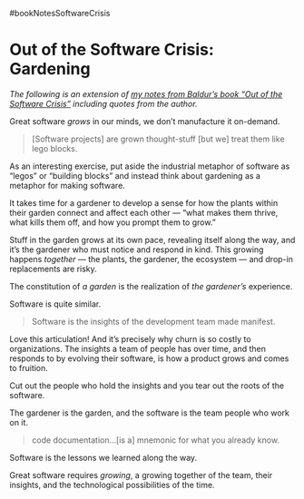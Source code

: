 #bookNotesSoftwareCrisis

# Out of the Software Crisis: Gardening

_The following is an extension of [my notes from Baldur’s book “Out of the Software Crisis”](https://blog.jim-nielsen.com/2023/book-notes-out-of-the-software-crisis/) including quotes from the author._

Great software _grows_ in our minds, we don’t manufacture it on-demand.

> [Software projects] are grown thought-stuff [but we] treat them like lego blocks.

As an interesting exercise, put aside the industrial metaphor of software as “legos” or “building blocks” and instead think about gardening as a metaphor for making software.

It takes time for a gardener to develop a sense for how the plants within their garden connect and affect each other — “what makes them thrive, what kills them off, and how you prompt them to grow.” 

Stuff in the garden grows at its own pace, revealing itself along the way, and it’s the gardener who must notice and  respond in kind. This growing happens _together_ — the plants, the gardener, the ecosystem — and drop-in replacements are risky.

The constitution of _a garden_ is the realization of _the gardener’s_ experience.

Software is quite similar.

> Software is the insights of the development team made manifest. 

Love this articulation! And it’s precisely why churn is so costly to organizations. The insights a team of people has over time, and then responds to by evolving their software, is how a product grows and comes to fruition. 

Cut out the people who hold the insights and you tear out the roots of the software.

The gardener is the garden, and the software is the team people who work on it.

> code documentation…[is a] mnemonic for what you already know.

Software is the lessons we learned along the way.

Great software requires _growing_, a growing together of the team, their insights, and the technological possibilities of the time.